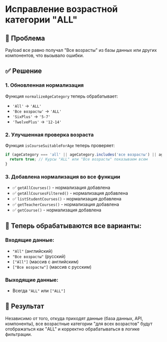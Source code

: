 # Исправление возрастной категории "ALL"

## 🔧 Проблема
Payload все равно получал "Все возрасты" из базы данных или других компонентов, что вызывало ошибки.

## ✅ Решение

### 1. Обновленная нормализация
Функция `normalizeAgeCategory` теперь обрабатывает:
- `'All'` → `'ALL'`
- `'Все возрасты'` → `'ALL'`
- `'SixPlus'` → `'5-7'`
- `'TwelvePlus'` → `'12-14'`

### 2. Улучшенная проверка возраста
Функция `isCourseSuitableForAge` теперь проверяет:
```javascript
if (ageCategory === 'all' || ageCategory.includes('все возрасты') || ageCategory.includes('все')) {
  return true; // Курсы "ALL" или "Все возрасты" показываем всем
}
```

### 3. Добавлена нормализация во все функции
- ✅ `getAllCourses()` - нормализация добавлена
- ✅ `getAllCoursesFiltered()` - нормализация добавлена  
- ✅ `listStudentCourses()` - нормализация добавлена
- ✅ `getTeacherCourses()` - нормализация добавлена
- ✅ `getCourse()` - нормализация добавлена

## 🔄 Теперь обрабатываются все варианты:

### Входящие данные:
- `"All"` (английский)
- `"Все возрасты"` (русский)
- `["All"]` (массив с английским)
- `["Все возрасты"]` (массив с русским)

### Выходящие данные:
- Всегда `"ALL"` или `["ALL"]`

## 🚀 Результат
Независимо от того, откуда приходят данные (база данных, API, компоненты), все возрастные категории "для всех возрастов" будут отображаться как "ALL" и корректно обрабатываться в логике фильтрации.
